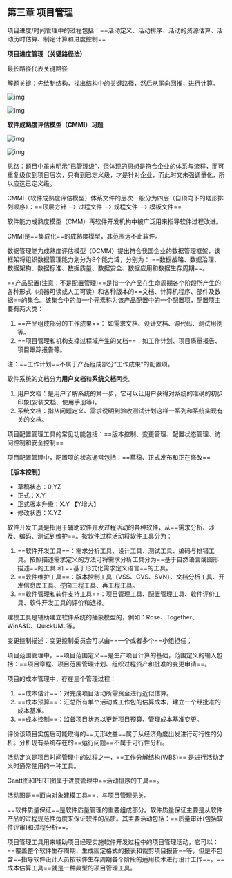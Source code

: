 ## 第三章 项目管理

项目进度/时间管理中的过程包括：==活动定义、活动排序、活动的资源估算、活动历时估算、制定计算和进度控制==



**项目进度管理（关键路径法）**

最长路径代表关键路径

解题关键：先绘制结构，找出结构中的关键路径，然后从尾向回推，进行计算。

![img](https://gitee.com/YunboCheng/image-bad/raw/master/imgs/202507201452282.png)

![img](https://gitee.com/YunboCheng/image-bad/raw/master/imgs/202507201452731.png)



**软件成熟度评估模型（CMMI）习题**

![img](https://gitee.com/YunboCheng/image-bad/raw/master/imgs/202509031531662.png)

![img](https://gitee.com/YunboCheng/image-bad/raw/master/imgs/202509031530027.png)

思路：题目中虽未明示“已管理级”，但体现的思想是符合企业的体系与流程，而可重复级仅到项目层次，只有到已定义级，才是针对企业，而此时又未强调量化，所以应选已定义级。



CMMI（软件成熟度评估模型）体系文件的层次一般分为四层（自顶向下的塔形排列顺序）：==顶层方针 --> 过程文件 --> 规程文件 --> 模板文件==



软件能力成熟度模型（CMM）再软件开发机构中被广泛用来指导软件过程改进。



CMMI是==集成化==的成熟度模型，其范围远不止软件。



数据管理能力成熟度评估模型（DCMM）提出符合我国企业的数据管理框架，该框架将组织数据管理能力划分为8个能力域，分别为： ==数据战略、数据治理、数据架构、数据标准、数据质量、数据安全、数据应用和数据生存周期==。



==产品配置(注意：不是配置管理)==是指一个产品在生命周期各个阶段所产生的各种形式（机器可读或人工可读）和各种版本的==文档、计算机程序、部件及数据==的集合。该集合中的每一个元素称为该产品配置中的一个配置项，配置项主要有两大类：

1. ==产品组成部分的工作成果==： 如需求文档、设计文档、源代码、测试用例等。
2. ==项目管理和机构支撑过程域产生的文档==：如工作计划、项目质量报告、项目跟踪报告等。

注：==工作计划==不属于产品组成部分“工作成果”的配置项。



软件系统的文档分为**用户文档**和**系统文档**两类。

1. 用户文档：是用户了解系统的第一步，它可以让用户获得对系统的准确的初步印象(安装文档、使用手册等)。
2. 系统文档：指从问题定义、需求说明到验收测试计划这样一系列和系统实现有关的文档。



项目配置管理工具的常见功能包括：==版本控制、变更管理、配置状态管理、访问控制和安全控制==

项目配置管理中，配置项的状态通常包括：==草稿、正式发布和正在修改==

**【版本控制】**

- 草稿状态：0.YZ
- 正式：X.Y
- 正式版本升级：X.Y 【Y增大】
- 修改状态：X.YZ





软件开发工具是指用于辅助软件开发过程活动的各种软件，从==需求分析、涉及、编码、测试到维护==。按软件过程活动将软件工具分为：

1. ==软件开发工具==：需求分析工具、设计工具、测试工具、编码与排错工具。按照描述需求定义的方法可将需求分析工具分为==基于自然语言或图形描述==的工具 和 ==基于形式化需求定义语言==的工具。
2. ==软件维护工具==：版本控制工具（VSS、CVS、SVN）、文档分析工具、开发信息库工具、逆向工程工具、再工程工具。
3. ==软件管理和软件支持工具==：项目管理工具、配置管理工具、软件评价工具、软件开发工具的评价和选择。



建模工具是辅助建立软件系统的抽象模型的，例如：Rose、Together、WinA&D、QuickUML等。



变更控制描述：变更控制委员会可以由==一个或者多个==小组担任；



项目范围管理中，==项目范围定义==是生产项目计算的基础，范围定义的输入包括：==项目章程、项目范围管理计划、组织过程资产和批准的变更申请==。



项目的成本管理中，存在三个管理过程：

1. ==成本估计==：对完成项目活动所需资金进行近似估算。
2. ==成本预算==：汇总所有单个活动或工作包的估算成本，建立一个经批准的成本基准。
3. ==成本控制==：监督项目状态以更新项目预算、管理成本基准变更。



评价该项目实施后可能取得的==无形收益==属于从经济角度出发进行可行性的分析。分析现有系统存在的==运行问题==不属于可行性分析。



活动定义是项目时间管理中的过程之一，==工作分解结构(WBS)== 是进行活动定义时通常使用的一种工具。

Gantt图和PERT图属于进度管理中==活动排序的工具==。

活动图是==面向对象建模工具==，与项目管理无关。



==软件质量保证==是软件质量管理的重要组成部分。软件质量保证主要是从软件产品的过程规范性角度来保证软件的品质。其主要活动包括：==质量审计(包括软件评审)和过程分析==。



项目管理工具用来辅助项目经理实施软件开发过程中的项目管理活动，它可以：==覆盖整个软件生存周期、生成固定格式的报表和裁剪项目报告==等，但是不包含==指导软件设计人员按软件生存周期各个阶段的适用技术进行设计工作==。==成本估算工具==就是一种典型的项目管理工具。








